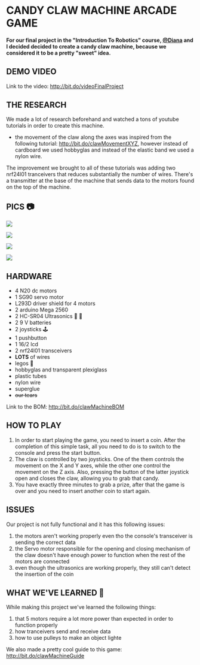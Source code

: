 # CANDY CLAW MACHINE ARCADE GAME
#### For our final project in the "Introduction To Robotics" course, [@Diana](https://github.com/dianapaula19) and I decided decided to create a candy claw machine, because we considered it to be a pretty "sweet" idea.

## DEMO VIDEO
Link to the video: http://bit.do/videoFinalProject

## THE RESEARCH
We made a lot of research beforehand and watched a tons of youtube tutorials in order to create this machine. 

- the movement of the claw along the axes was inspired from the following tutorial: http://bit.do/clawMovementXYZ, however instead of cardboard we used hobbyglas and instead of the elastic band we used a nylon wire.

The improvement we brought to all of these tutorials was adding two nrf24l01 tranceivers that reduces substantially the number of wires. There's a transmitter at the base of the machine that sends data to the motors found on the top of the machine. 

## PICS 📷
![](Images/image_1.jpg)

![](Images/image_2.jpg)

![](Images/image_3.jpg)

![](Images/image_4.jpg)
## HARDWARE 
- 4 N20 dc motors
- 1 SG90 servo motor
- L293D driver shield for 4 motors
- 2 arduino Mega 2560
- 2 HC-SR04 Ultrasonics :radio_button: :radio_button: 
- 2 9 V batteries
- 2 joysticks 🕹️
- 1 pushbutton
- 1 16/2 lcd
- 2 nrf24l01 transceivers 
- **LOTS** of wires
- legos 🧱
- hobbyglas and transparent plexiglass
- plastic tubes
- nylon wire
- superglue
- ~~our tears~~

Link to the BOM: http://bit.do/clawMachineBOM

## HOW TO PLAY

1. In order to start playing the game, you need to insert a coin. After the completion of this simple task, all you need to do is to switch to the console and press the start button.   
2. The claw is controlled by two joysticks. One of the them controls the movement on the X and Y axes, while the other one control the movement on the Z axis. Also, pressing the button of the latter joystick open and closes the claw, allowing you to grab that candy.
3. You have exactly three minutes to grab a prize, after that the game is over and you need to insert another coin to start again. 

## ISSUES

Our project is not fully functional and it has this following issues:
1. the motors aren't working properly even tho the console's transceiver is sending the correct data
2. the Servo motor responsible for the opening and closing mechanism of the claw doesn't have enough power to function when the rest of the motors are connected
3. even though the ultrasonics are working properly, they still can't detect the insertion of the coin

## WHAT WE'VE LEARNED 📕

While making this project we've learned the following things:
1. that 5 motors require a lot more power than expected in order to function properly
2. how tranceivers send and receive data
3. how to use pulleys to make an object lighte

We also made a pretty cool guide to this game: http://bit.do/clawMachineGuide


